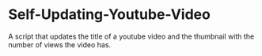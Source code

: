 # Self-Updating-Youtube-Video
A script that updates the title of a youtube video and the thumbnail with the number of views the video has.
